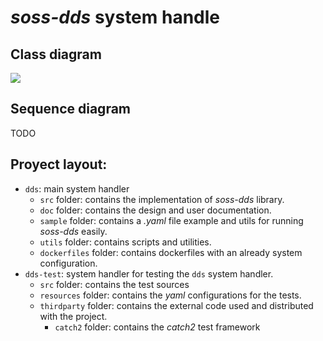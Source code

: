 # *soss-dds* system handle

## Class diagram
![](http://www.plantuml.com/plantuml/png/hPD1Yzim48Nl_XKYlJXjRN8B16C22s6F2_u1Hf5clIAs93Hom9JzxrNSiIh7Iq_roNxVqymRMJgZvywFGvzbpOGUXbUkPG-ExGvbgNViUr7Kx6syzWe_mFt3qunN54vTdqrK8JHHGbck_HCkovf9Rxd3i39BVAmgYgJp4qdxPUIYQYz6ty6XCZgBfWt9HCyHsJhBhuo5vmSJHh-hRdIGxva9AvoIGCZS-BHLqIhT6YtW2xH4s28kmxTNk4AVIxHaO0fMC2dnTB9_0Sa3jzMCvAJve4Jh9mjOKni7dK8Fharf7bvXlyphW7k8N7BFYSSqSOlNMQASYcaTqhsnGGWoB941aNSmPw4Kza-j70rYIpn9aFpBLGGa_RzaS210tI5FjsgR9Jb8hAfOtlpyThaSZuV3dZLATptu0EewdYSfuq1idiwRDcZhIScRQlF2u7reEHM9IImNjzb3boTq2-ePj7pSvjy0)

## Sequence diagram
TODO

## Proyect layout:
- `dds`: main system handler
    - `src` folder: contains the implementation of *soss-dds* library.
    - `doc` folder: contains the design and user documentation.
    - `sample` folder: contains a *.yaml* file example and utils for running *soss-dds* easily.
    - `utils` folder: contains scripts and utilities.
    - `dockerfiles` folder: contains dockerfiles with an already system configuration.
- `dds-test`: system handler for testing the `dds` system handler.
    - `src` folder: contains the test sources
    - `resources` folder: contains the *yaml* configurations for the tests.
    - `thirdparty` folder: contains the external code used and distributed with the project.
        - `catch2` folder: contains the *catch2* test framework
